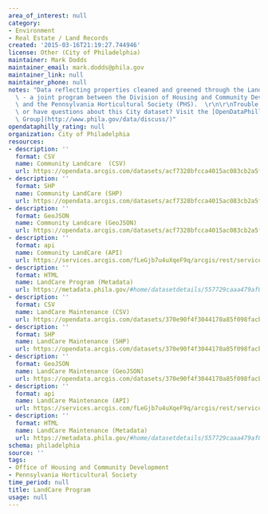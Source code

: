 ```yaml
---
area_of_interest: null
category:
- Environment
- Real Estate / Land Records
created: '2015-03-16T21:19:27.744946'
license: Other (City of Philadelphia)
maintainer: Mark Dodds
maintainer_email: mark.dodds@phila.gov
maintainer_link: null
maintainer_phone: null
notes: "Data reflecting properties cleaned and greened through the LandCare program\
  \ - a joint program between the Division of Housing and Community Development (DHCD)\
  \ and the Pennsylvania Horticultural Society (PHS).  \r\n\r\nTrouble downloading\
  \ or have questions about this City dataset? Visit the [OpenDataPhilly Discussion\
  \ Group](http://www.phila.gov/data/discuss/)"
opendataphilly_rating: null
organization: City of Philadelphia
resources:
- description: ''
  format: CSV
  name: Community Landcare  (CSV)
  url: https://opendata.arcgis.com/datasets/acf7328bfcca4015ac083cb2a5f1744d_0.csv
- description: ''
  format: SHP
  name: Community LandCare (SHP)
  url: https://opendata.arcgis.com/datasets/acf7328bfcca4015ac083cb2a5f1744d_0.zip
- description: ''
  format: GeoJSON
  name: Community Landcare (GeoJSON)
  url: https://opendata.arcgis.com/datasets/acf7328bfcca4015ac083cb2a5f1744d_0.geojson
- description: ''
  format: api
  name: Community LandCare (API)
  url: https://services.arcgis.com/fLeGjb7u4uXqeF9q/arcgis/rest/services/PHS_CommunityLandcare/FeatureServer/0/query?outFields=*&where=1%3D1
- description: ''
  format: HTML
  name: LandCare Program (Metadata)
  url: https://metadata.phila.gov/#home/datasetdetails/557729caaa479af0697b1240/representationdetails/55772ac37b4434f86956d313/
- description: ''
  format: CSV
  name: LandCare Maintenance (CSV)
  url: https://opendata.arcgis.com/datasets/370e90f4f3044170a85f098facb9684c_0.csv
- description: ''
  format: SHP
  name: LandCare Maintenance (SHP)
  url: https://opendata.arcgis.com/datasets/370e90f4f3044170a85f098facb9684c_0.zip
- description: ''
  format: GeoJSON
  name: LandCare Maintenance (GeoJSON)
  url: https://opendata.arcgis.com/datasets/370e90f4f3044170a85f098facb9684c_0.geojson
- description: ''
  format: api
  name: LandCare Maintenance (API)
  url: https://services.arcgis.com/fLeGjb7u4uXqeF9q/arcgis/rest/services/PHS_PhilaLandCare_Maintenance/FeatureServer/0/query?outFields=*&where=1%3D1
- description: ''
  format: HTML
  name: LandCare Maintenance (Metadata)
  url: https://metadata.phila.gov/#home/datasetdetails/557729caaa479af0697b1240/representationdetails/55772ac37b4434f86956d313/
schema: philadelphia
source: ''
tags:
- Office of Housing and Community Development
- Pennsylvania Horticultural Society
time_period: null
title: LandCare Program
usage: null
---
```

